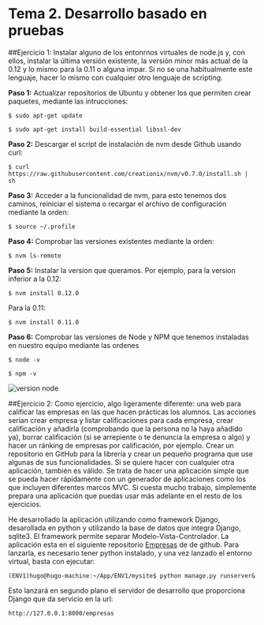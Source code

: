 # Tema 2. Desarrollo basado en pruebas

##Ejercicio 1: Instalar alguno de los entonrnos virtuales de node.js y, con ellos, instalar la última versión existente, la versión minor más actual de la 0.12 y lo mismo para la 0.11 o alguna impar. Si no se una habitualmente este lenguaje, hacer lo mismo con cualquier otro lenguaje de scripting.

**Paso 1:** Actualizar repositorios de Ubuntu y obtener los que permiten crear paquetes, mediante las intrucciones:

	$ sudo apt-get update

	$ sudo apt-get install build-essential libssl-dev

**Paso 2:** Descargar el script de instalación de nvm desde Github usando curl:

	$ curl https://raw.githubusercontent.com/creationix/nvm/v0.7.0/install.sh | sh

**Paso 3:** Acceder a la funcionalidad de nvm, para esto tenemos dos caminos, reiniciar el sistema  o recargar el archivo de configuración mediante la orden:

	$ source ~/.profile

**Paso 4:** Comprobar las versiones existentes mediante la orden:
	
	$ nvm ls-remote

**Paso 5:** Instalar la version que queramos. Por ejemplo, para la version inferior a la 0.12:

	$ nvm install 0.12.0

Para la 0.11:

	$ nvm install 0.11.0

**Paso 6:** Comprobar las versiones de Node y NPM que tenemos instaladas en nuestro equipo mediante las ordenes

	$ node -v

	$ npm -v 
![version node](https://www.dropbox.com/s/mzlbhkjyoi5yu1v/node_v.png?dl=1)

##Ejercicio 2: Como ejercicio, algo ligeramente diferente: una web para calificar las empresas en las que hacen prácticas los alumnos. Las acciones serían crear empresa y listar calificaciones para cada empresa, crear calificación y añadirla (comprobando que la persona no la haya añadido ya), borrar calificación (si se arrepiente o te denuncia la empresa o algo) y hacer un ránking de empresas por calificación, por ejemplo. Crear un repositorio en GitHub para la librería y crear un pequeño programa que use algunas de sus funcionalidades. Si se quiere hacer con cualquier otra aplicación, también es válido. Se trata de hacer una aplicación simple que se pueda hacer rápidamente con un generador de aplicaciones como los que incluyen diferentes marcos MVC. Si cuesta mucho trabajo, simplemente prepara una aplicación que puedas usar más adelante en el resto de los ejercicios.

He desarrollado la aplicación utilizando como framework Django, desarollada en python y utilizando la base de datos que integra Django, sqlite3. El framework permite separar Modelo-Vista-Controlador. La aplicación esta en el siguiente repositorio [Empresas](https://github.com/hugobarzano/Aplicaciones/tree/master/ENV1/mysite) de de github. Para lanzarla, es necesario tener python instalado, y una vez lanzado el entorno virtual, basta con ejecutar:

	(ENV1)hugo@hugo-machine:~/App/ENV1/mysite$ python manage.py runserver&

Esto lanzará en segundo plano el servidor de desarrollo que proporciona Django que da servicio en la url:

	http://127.0.0.1:8000/empresas










